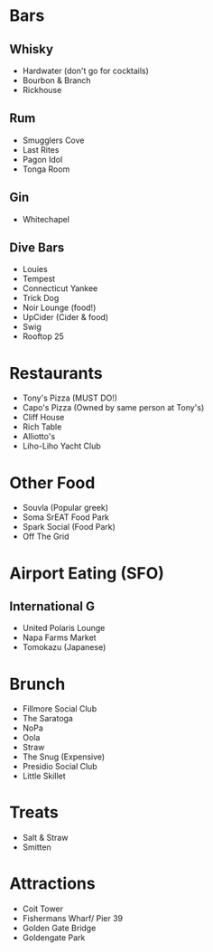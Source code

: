 # Bars
## Whisky
* Hardwater (don't go for cocktails)
* Bourbon & Branch
* Rickhouse
## Rum
* Smugglers Cove
* Last Rites
* Pagon Idol
* Tonga Room
## Gin
* Whitechapel
## Dive Bars
* Louies
* Tempest
* Connecticut Yankee
* Trick Dog
* Noir Lounge (food!)
* UpCider (Cider & food)
* Swig
* Rooftop 25

# Restaurants
* Tony's Pizza (MUST DO!)
* Capo's Pizza (Owned by same person at Tony's)
* Cliff House
* Rich Table
* Alliotto's
* Liho-Liho Yacht Club

# Other Food
* Souvla (Popular greek)
* Soma SrEAT Food Park
* Spark Social (Food Park)
* Off The Grid

# Airport Eating (SFO)
## International G
* United Polaris Lounge
* Napa Farms Market 
* Tomokazu (Japanese)

# Brunch
* Fillmore Social Club
* The Saratoga
* NoPa
* Oola
* Straw
* The Snug (Expensive)
* Presidio Social Club
* Little Skillet

# Treats
* Salt & Straw
* Smitten

# Attractions
* Coit Tower
* Fishermans Wharf/ Pier 39
* Golden Gate Bridge
* Goldengate Park
